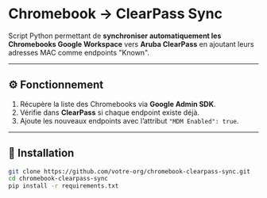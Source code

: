 # Chromebook → ClearPass Sync

Script Python permettant de **synchroniser automatiquement les Chromebooks Google Workspace** vers **Aruba ClearPass** en ajoutant leurs adresses MAC comme endpoints "Known".

---

## ⚙️ Fonctionnement
1. Récupère la liste des Chromebooks via **Google Admin SDK**.
2. Vérifie dans **ClearPass** si chaque endpoint existe déjà.
3. Ajoute les nouveaux endpoints avec l’attribut `"MDM Enabled": true`.

---

## 🚀 Installation

```bash
git clone https://github.com/votre-org/chromebook-clearpass-sync.git
cd chromebook-clearpass-sync
pip install -r requirements.txt
